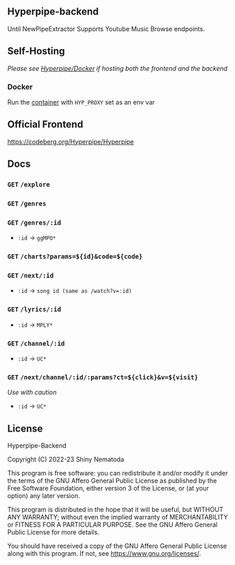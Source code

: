 ## Hyperpipe-backend

Until NewPipeExtractor Supports Youtube Music Browse endpoints.

## Self-Hosting

*Please see [Hyperpipe/Docker](https://codeberg.org/Hyperpipe/Docker) if hosting both the frontend and the backend*

### Docker

Run the [container](https://codeberg.org/Hyperpipe/-/packages/container/hyperpipe-backend/latest) with `HYP_PROXY` set as an env var

## Official Frontend

https://codeberg.org/Hyperpipe/Hyperpipe

## Docs

### `GET` `/explore`

### `GET` `/genres`

### `GET` `/genres/:id`

- `:id` -> `ggMPO*`

### `GET` `/charts?params=${id}&code=${code}`

### `GET` `/next/:id`

- `:id` -> `song id (same as /watch?v=:id)`

### `GET` `/lyrics/:id`

- `:id` -> `MPLY*`

### `GET` `/channel/:id`

- `:id` -> `UC*`

### `GET` `/next/channel/:id/:params?ct=${click}&v=${visit}`

*Use with caution*

- `:id` -> `UC*`

## License

Hyperpipe-Backend

Copyright (C) 2022-23  Shiny Nematoda

This program is free software: you can redistribute it and/or modify
it under the terms of the GNU Affero General Public License as
published by the Free Software Foundation, either version 3 of the
License, or (at your option) any later version.

This program is distributed in the hope that it will be useful,
but WITHOUT ANY WARRANTY; without even the implied warranty of
MERCHANTABILITY or FITNESS FOR A PARTICULAR PURPOSE.  See the
GNU Affero General Public License for more details.

You should have received a copy of the GNU Affero General Public License
along with this program.  If not, see <https://www.gnu.org/licenses/>.
